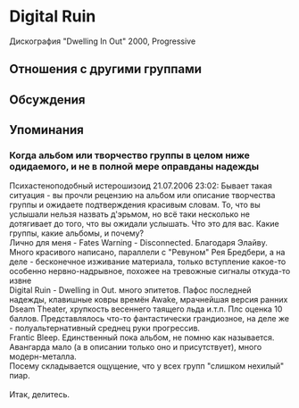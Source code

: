 # Digital Ruin

Дискография
"Dwelling In Out" 2000, Progressive

## Отношения с другими группами


## Обсуждения


## Упоминания

### Когда альбом или творчество группы в целом ниже одидаемого, и не в полной мере оправданы надежды

Психастеноподобный истерошизоид 21.07.2006 23:02:
Бывает такая ситуация - вы прочли рецензию на альбом или описание творчества группы и ожидаете подтверждения красивым словам. То, что вы услышали нельзя назвать д'эрьмом, но всё таки несколько не дотягивает до того, что вы ожидали услышать. Что это для вас. Какие группы, какие альбомы, и почему?<BR>Лично для меня - Fates Warning - Disconnected. Благодаря Элайву. Много красивого написано, параллели с "Ревуном" Рея Бредбери, а на деле - бесконечное изживание материала, только вступление какое-то особенно нервно-надрывное, похожее на тревожные сигналы откуда-то извне<BR>Digital Ruin - Dwelling in Out. много эпитетов. Пафос последней надежды, клавишные ковры времён Awake, мрачнейшая версия ранних Dseam Theater, хрупкость весеннего таящего льда и.т.п. Плс оценка 10 баллов. Представлялось что-то фантастически грандиозное, на деле же - полуальтернативный среднец руки прогрессив.<BR>Frantic Bleep. Единственный пока альбом, не помню как называется. Авангарда мало (а в описании только оно и присутствует), много модерн-металла. <BR>Посему складывается ощущение, что у всех групп "слишком нехилый" пиар.<BR><BR>Итак, делитесь.  

